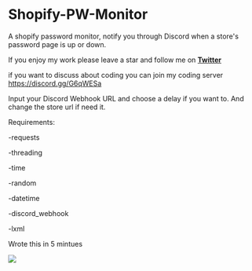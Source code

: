 # Shopify-PW-Monitor
A shopify password monitor, notify you through Discord when a store's password page is up or down.

If you enjoy my work please leave a star and follow me on **[Twitter](https://twitter.com/zyx898)**

if you want to discuss about coding you can join my coding server https://discord.gg/G6qWESa

Input your Discord Webhook URL and choose a delay if you want to. And change the store url if need it.

Requirements:

  -requests
  
  -threading
  
  -time
  
  -random
  
  -datetime
  
  -discord_webhook
  
  -lxml
  
Wrote this in 5 mintues 

<img src='example.jpg'>
